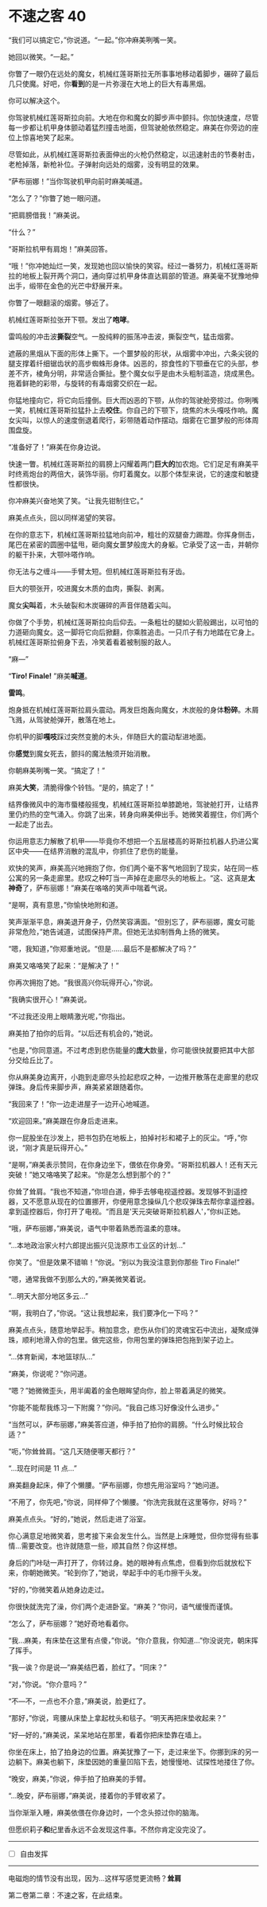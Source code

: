 # 不速之客 40

“我们可以搞定它，”你说道。“一起。”你冲麻美咧嘴一笑。

她回以微笑。“一起。”

你瞥了一眼仍在远处的魔女，机械红莲哥斯拉无所事事地移动着脚步，碾碎了最后几只使魔。好吧，你**看到**的是一片弥漫在大地上的巨大有毒黑烟。

你可以解决这个。

你驾驶机械红莲哥斯拉向前。大地在你和魔女的脚步声中颤抖。你加快速度，尽管每一步都让机甲身体颤动着猛烈撞击地面，但驾驶舱依然稳定。麻美在你旁边的座位上惊喜地笑了起来。

尽管如此，从机械红莲哥斯拉表面伸出的火枪仍然稳定，以迅速射击的节奏射击，老枪掉落，新枪补位。子弹射向远处的烟雾，没有明显的效果。

“萨布丽娜！”当你驾驶机甲向前时麻美喊道。

“怎么了？”你瞥了她一眼问道。

“把肩膀借我！”麻美说。

“什么？”

“哥斯拉机甲有肩炮！”麻美回答。

“哦！”你冲她灿烂一笑，发现她也回以愉快的笑容。经过一番努力，机械红莲哥斯拉的地板上裂开两个洞口，通向穿过机甲身体直达肩部的管道。麻美毫不犹豫地伸出手，缎带在金色的光芒中舒展开来。

你瞥了一眼翻滚的烟雾。够近了。

机械红莲哥斯拉张开下颚。发出了**咆哮**。

雷鸣般的冲击波**撕裂**空气。一股纯粹的振荡冲击波，撕裂空气，猛击烟雾。

遮蔽的黑烟从下面的形体上撕下。一个噩梦般的形状，从烟雾中冲出，六条尖锐的腿支撑着纤细锯齿状的高步蜘蛛形身体。凶恶的，掠食性的下颚垂在它的头部，参差不齐，棱角分明，非常适合撕扯。整个魔女似乎是由木头粗制滥造，烧成黑色。拖着鲜艳的彩带，与旋转的有毒烟雾交织在一起。

你猛地撞向它，将它向后撞倒。巨大而凶恶的下颚，从你的驾驶舱旁掠过。你咧嘴一笑，机械红莲哥斯拉猛扑上去**咬住**。你自己的下颚下，烧焦的木头嘎吱作响。魔女尖叫，以惊人的速度倒退着爬行，彩带随着动作摆动。烟雾在它噩梦般的形体周围盘旋。

“准备好了！”麻美在你身边说。

快速一瞥。机械红莲哥斯拉的肩膀上闪耀着两门**巨大的**加农炮。它们足足有麻美平时终焉炮台的两倍大，装饰华丽。你盯着魔女。以那个体型来说，它的速度和敏捷性都很快。

你冲麻美兴奋地笑了笑。“让我先钳制住它。”

麻美点点头，回以同样渴望的笑容。

在你的意志下，机械红莲哥斯拉猛地向前冲，粗壮的双腿奋力踢蹬。你挥身侧击，尾巴在紧密的圆圈中猛甩，砸向魔女噩梦般庞大的身躯。它承受了这一击，并朝你的躯干扑来，大颚咔嗒作响。

你无法与之缠斗——手臂太短。但机械红莲哥斯拉有牙齿。

巨大的颚张开，咬进魔女木质的血肉，撕裂、剥离。

魔女**尖叫**着，木头破裂和木炭碾碎的声音伴随着尖叫。

你做了个手势，机械红莲哥斯拉向后仰去。一条粗壮的腿如火箭般踢出，以可怕的力道砸向魔女。这一脚将它向后掀翻，你乘胜追击。一只爪子有力地踏在它身上。机械红莲哥斯拉俯身下去，冷笑着看着被制服的敌人。

“麻—”

“**Tiro! Finale!** ”麻美**喊道**。

**雷鸣**。

炮身抵在机械红莲哥斯拉肩头震动。两发巨炮轰向魔女，木炭般的身体**粉碎**。木屑飞溅，从驾驶舱弹开，散落在地上。

你机甲的脚**嘎吱**踩过突然变脆的木头，伴随巨大的震动犁进地面。

你**感觉**到魔女死去，颤抖的魔法触须开始消散。

你朝麻美咧嘴一笑。“搞定了！”

麻美**大笑**，清脆得像个铃铛。“是的，搞定了！”

结界像微风中的海市蜃楼般摇曳，机械红莲哥斯拉单膝跪地，驾驶舱打开，让结界里仍灼热的空气涌入。你跳了出来，转身向麻美伸出手。她微笑着握住，你们两个一起走了出去。

你运用意志力解散了机甲——毕竟你不想把一个五层楼高的哥斯拉机器人扔进公寓区中央——在结界消散的混乱中，你抓住了悲伤的能量。

欢快的笑声，麻美高兴地拥抱了你，你们两个毫不客气地回到了现实，站在同一栋公寓的另一条走廊里。悲叹之种叮当一声掉在走廊尽头的地板上。“这、这真是**太神奇**了，萨布丽娜！”麻美在咯咯的笑声中喘着气说。

“是啊，真有意思，”你愉快地附和道。

笑声渐渐平息，麻美退开身子，仍然笑容满面。“但别忘了，萨布丽娜，魔女可能非常危险，”她告诫道，试图保持严肃。但她无法抑制唇角上扬的微笑。

“嗯，我知道，”你郑重地说。“但是……最后不是都解决了吗？”

麻美又咯咯笑了起来：“是解决了！”

你再次拥抱了她。“我很高兴你玩得开心，”你说。

“我确实很开心！”麻美说。

“不过我还没用上眼睛激光呢，”你指出。

麻美拍了拍你的后背。“以后还有机会的，”她说。

“也是，”你同意道。不过考虑到悲伤能量的**庞大**数量，你可能很快就要把其中大部分交给丘比了。

你从麻美身边离开，小跑到走廊尽头捡起悲叹之种，一边推开散落在走廊里的悲叹弹珠。身后传来脚步声，麻美紧紧跟随着你。

“我回来了！”你一边走进屋子一边开心地喊道。

“欢迎回来。”麻美跟在你身后走进来。

你一屁股坐在沙发上，把书包扔在地板上，拍掉衬衫和裙子上的灰尘。“呼，”你说，“刚才真是玩得开心。”

“是啊，”麻美表示赞同，在你身边坐下，偎依在你身旁。“哥斯拉机器人！还有天元突破！”她又咯咯笑了起来。“你是怎么想到那个的？”

你耸了耸肩。“我也不知道，”你坦白道，伸手去够电视遥控器。发现够不到遥控器，又不愿意从现在的位置挪开，你便用意念操纵几个悲叹弹珠去帮你拿遥控器。拿到遥控器后，你打开了电视。“而且是'天元突破哥斯拉机器人'，”你纠正她。

“哦，萨布丽娜，”麻美说，语气中带着熟悉而温柔的意味。

“...本地政治家火村六郎提出振兴见泷原市工业区的计划...”

你笑了。“但是效果不错嘛！”你说。“别以为我没注意到你那些 Tiro Finale!”

“嗯，通常我做不到那么大的，”麻美微笑着说。

“...明天大部分地区多云...”

“啊，我明白了，”你说。“这让我想起来，我们要净化一下吗？”

麻美点点头，随意地举起手。稍加意念，悲伤从你们的灵魂宝石中流出，凝聚成弹珠，顺利地滑入你的包里。做完这些，你用包里的弹珠把包拖到架子边上。

“...体育新闻，本地篮球队...”

“麻美，你说呢？”你问道。

“嗯？”她微微歪头，用半阖着的金色眼眸望向你，脸上带着满足的微笑。

“你能不能帮我练习一下附魔？”你问。“我自己练习好像没什么进步。”

“当然可以，萨布丽娜，”麻美答应道，伸手拍了拍你的肩膀。“什么时候比较合适？”

“呃，”你耸耸肩。“这几天随便哪天都行？”

“...现在时间是 11 点...”

麻美翻身起床，伸了个懒腰。“萨布丽娜，你想先用浴室吗？”她问道。

“不用了，你先吧，”你说，同样伸了个懒腰。“你洗完我就在这里等你，好吗？”

麻美点点头。“好的，”她说，然后走进了浴室。

你心满意足地微笑着，思考接下来会发生什么。当然是上床睡觉，但你觉得有些事情...需要改变。也许就随意一些，顺其自然？你这样想。

身后的门咔哒一声打开了，你转过身。她的眼神有点焦虑，但看到你后就放松下来，你朝她微笑。“轮到你了，”她说，举起手中的毛巾擦干头发。

“好的，”你微笑着从她身边走过。

你很快就洗完了澡，你们两个走进卧室。“麻美？”你问，语气缓慢而谨慎。

“怎么了，萨布丽娜？”她好奇地看着你。

“我...麻美，有床垫在这里有点傻，”你说。“你介意我，你知道\...”你没说完，朝床挥了挥手。

“我—诶？你是说—”麻美结巴着，脸红了。“同床？”

“对，”你说。“你介意吗？”

“不—不，一点也不介意，”麻美说，脸更红了。

“那好，”你说，弯腰从床垫上拿起枕头和毯子。“明天再把床垫收起来？”

“好—好的，”麻美说，呆呆地站在那里，看着你把床垫靠在墙上。

你坐在床上，拍了拍身边的位置。麻美犹豫了一下，走过来坐下。你挪到床的另一边躺下。麻美也躺下，床垫因她的重量凹陷下去，她慢慢地、试探性地搂住了你。

“晚安，麻美，”你说，伸手拍了拍麻美的手臂。

“...晚安，萨布丽娜，”麻美说，搂着你的手臂收紧了。

当你渐渐入睡，麻美依偎在你身边时，一个念头掠过你的脑海。

但愿织莉子**和**纪里香永远不会发现这件事。不然你肯定没完没了。

---

- [ ] 自由发挥

---

电磁炮的情节没有出现，因为...这样写感觉更流畅？**耸肩**

第二卷第二章：不速之客，在此结束。
